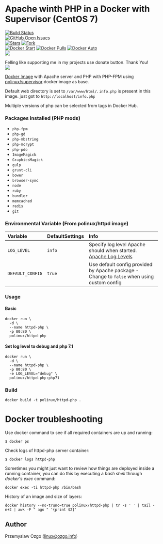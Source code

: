 # Apache winth PHP in a Docker with Supervisor (CentOS 7)

[![Build Status](https://travis-ci.org/pozgo/docker-httpd-php.svg)](https://travis-ci.org/pozgo/docker-httpd-php)  
[![GitHub Open Issues](https://img.shields.io/github/issues/pozgo/docker-httpd-php.svg)](https://github.com/pozgo/docker-httpd-php/issues)  
[![Stars](https://img.shields.io/github/stars/pozgo/docker-httpd-php.svg?style=social&label=Stars)]()
[![Fork](https://img.shields.io/github/forks/pozgo/docker-httpd-php.svg?style=social&label=Fork)]()  
[![Docker Start](https://img.shields.io/docker/stars/polinux/httpd-php.svg)](https://hub.docker.com/r/polinux/httpd-php)
[![Docker Pulls](https://img.shields.io/docker/pulls/polinux/httpd-php.svg)](https://hub.docker.com/r/polinux/httpd-php)
[![Docker Auto](https://img.shields.io/docker/automated/polinux/httpd-php.svg)](https://hub.docker.com/r/polinux/httpd-php)  
[![](https://img.shields.io/github/release/pozgo/docker-httpd-php.svg)](http://microbadger.com/images/polinux/httpd-php)


Felling like supporting me in my projects use donate button. Thank You!  
[![](https://img.shields.io/badge/donate-PayPal-blue.svg)](https://www.paypal.me/POzgo)


[Docker Image](https://registry.hub.docker.com/u/polinux/httpd-php/) with Apache server and PHP with PHP-FPM using [polinux/supervisor](https://hub.docker.com/r/polinux/supervisor) docker image as base.

Default web directory is set to `/var/www/html/`.
`info.php` is present in this image. just got to `http://localhost/info.php`

Multiple versions of php can be selected from tags in Docker Hub. 

### Packages installed (PHP mods)

- `php-fpm`  
- `php-gd`  
- `php-mbstring`  
- `php-mcrypt`  
- `php-pdo`  
- `ImageMagick`  
- `GraphicsMagick`  
- `gulp`  
- `grunt-cli`  
- `bower`  
- `browser-sync`  
- `node`  
- `ruby`  
- `bundler`  
- `memcached`  
- `redis`  
- `git`

### Environmental Variable (From polinux/httpd image)

|Variable|DefaultSettings|Info|
|:--|:--|:--|
|`LOG_LEVEL`|`info`|Specify log level Apache should when started. [Apache Log Levels](https://httpd.apache.org/docs/2.4/mod/core.html#loglevel)|
|`DEFAULT_CONFIG`|`true`|Use default config provided by Apache package - Change to `false` when using custom config|

### Usage

#### Basic

    docker run \
      -d \
      --name httpd-php \
      -p 80:80 \
      polinux/httpd-php

#### Set log level to debug and php 7.1

    docker run \
      -d \
      --name httpd-php \
      -p 80:80 \
      -e LOG_LEVEL="debug" \
      polinux/httpd-php:php71

### Build

    docker build -t polinux/httpd-php .

Docker troubleshooting
======================

Use docker command to see if all required containers are up and running:
```
$ docker ps
```

Check logs of httpd-php server container:
```
$ docker logs httpd-php
```

Sometimes you might just want to review how things are deployed inside a running
 container, you can do this by executing a _bash shell_ through _docker's
 exec_ command:
```
docker exec -ti httpd-php /bin/bash
```

History of an image and size of layers:
```
docker history --no-trunc=true polinux/httpd-php | tr -s ' ' | tail -n+2 | awk -F " ago " '{print $2}'
```

## Author

Przemyslaw Ozgo (<linux@ozgo.info>)